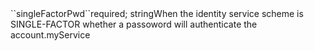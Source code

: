 <tr><td>``singleFactorPwd``</td><td>required; string</td><td>When the identity service scheme is SINGLE-FACTOR whether a passoword will authenticate the account.</td><td>myService</td><td></td></tr>
